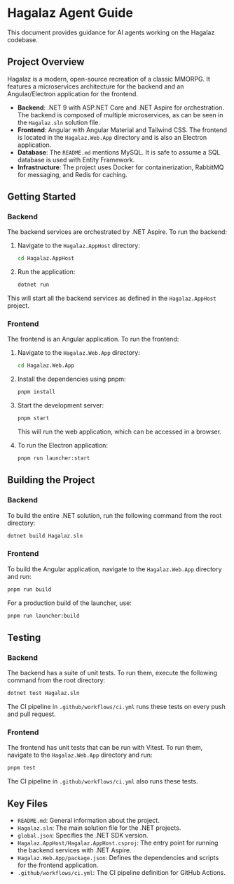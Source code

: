 # Hagalaz Agent Guide

This document provides guidance for AI agents working on the Hagalaz codebase.

## Project Overview

Hagalaz is a modern, open-source recreation of a classic MMORPG. It features a microservices architecture for the backend and an Angular/Electron application for the frontend.

- **Backend**: .NET 9 with ASP.NET Core and .NET Aspire for orchestration. The backend is composed of multiple microservices, as can be seen in the `Hagalaz.sln` solution file.
- **Frontend**: Angular with Angular Material and Tailwind CSS. The frontend is located in the `Hagalaz.Web.App` directory and is also an Electron application.
- **Database**: The `README.md` mentions MySQL. It is safe to assume a SQL database is used with Entity Framework.
- **Infrastructure**: The project uses Docker for containerization, RabbitMQ for messaging, and Redis for caching.

## Getting Started

### Backend

The backend services are orchestrated by .NET Aspire. To run the backend:

1.  Navigate to the `Hagalaz.AppHost` directory:
    ```bash
    cd Hagalaz.AppHost
    ```
2.  Run the application:
    ```bash
    dotnet run
    ```

This will start all the backend services as defined in the `Hagalaz.AppHost` project.

### Frontend

The frontend is an Angular application. To run the frontend:

1.  Navigate to the `Hagalaz.Web.App` directory:
    ```bash
    cd Hagalaz.Web.App
    ```
2.  Install the dependencies using pnpm:
    ```bash
    pnpm install
    ```
3.  Start the development server:
    ```bash
    pnpm start
    ```
    This will run the web application, which can be accessed in a browser.

4.  To run the Electron application:
    ```bash
    pnpm run launcher:start
    ```

## Building the Project

### Backend

To build the entire .NET solution, run the following command from the root directory:

```bash
dotnet build Hagalaz.sln
```

### Frontend

To build the Angular application, navigate to the `Hagalaz.Web.App` directory and run:

```bash
pnpm run build
```

For a production build of the launcher, use:
```bash
pnpm run launcher:build
```

## Testing

### Backend

The backend has a suite of unit tests. To run them, execute the following command from the root directory:

```bash
dotnet test Hagalaz.sln
```

The CI pipeline in `.github/workflows/ci.yml` runs these tests on every push and pull request.

### Frontend

The frontend has unit tests that can be run with Vitest. To run them, navigate to the `Hagalaz.Web.App` directory and run:

```bash
pnpm test
```

The CI pipeline in `.github/workflows/ci.yml` also runs these tests.

## Key Files

- `README.md`: General information about the project.
- `Hagalaz.sln`: The main solution file for the .NET projects.
- `global.json`: Specifies the .NET SDK version.
- `Hagalaz.AppHost/Hagalaz.AppHost.csproj`: The entry point for running the backend services with .NET Aspire.
- `Hagalaz.Web.App/package.json`: Defines the dependencies and scripts for the frontend application.
- `.github/workflows/ci.yml`: The CI pipeline definition for GitHub Actions.
